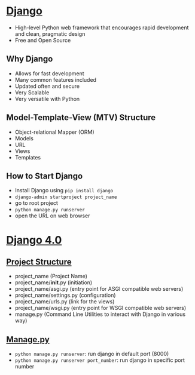 # [Django](https://www.djangoproject.com/)
- High-level Python web framework that encourages rapid development and clean, pragmatic design
- Free and Open Source

## Why Django
- Allows for fast development
- Many common features included
- Updated often and secure
- Very Scalable
- Very versatile with Python

## Model-Template-View (MTV) Structure
- Object-relational Mapper (ORM)
- Models
- URL
- Views
- Templates

## How to Start Django
- Install Django using `pip install django`
- `django-admin startproject project_name`
- go to root project
- `python manage.py runserver`
- open the URL on web browser

# [Django 4.0](https://github.com/HidayatRivai2020/Django/4.0)
## [Project Structure](https://github.com/HidayatRivai2020/Django/4.0/my_project)
- project_name (Project Name)
- project_name/__init__.py (initiation)
- project_name/asgi.py (entry point for ASGI compatible web servers)
- project_name/settings.py (configuration)
- project_name/urls.py (link for the views)
- project_name/wsgi.py (entry point for WSGI compatible web servers)
- manage.py (Command Line Utilities to interact with Django in various way)

## [Manage.py](https://github.com/HidayatRivai2020/Django/4.0/my_project)
- `python manage.py runserver`: run django in default port (8000)
- `python manage.py runserver port_number`: run django in specific port number